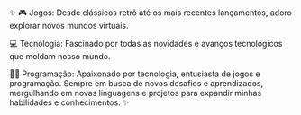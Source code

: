 
 ✨ 🎮 Jogos: Desde clássicos retrô até os mais recentes lançamentos, adoro explorar novos mundos virtuais.
 
💻 Tecnologia: Fascinado por todas as novidades e avanços tecnológicos que moldam nosso mundo.

👨‍💻 Programação: Apaixonado por tecnologia, entusiasta de jogos e programação. Sempre em busca de novos desafios e aprendizados, mergulhando em novas linguagens e projetos para expandir minhas habilidades e conhecimentos. ✨ 



